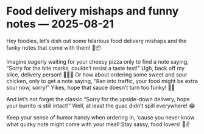 # Food delivery mishaps and funny notes — 2025-08-21

Hey foodies, let’s dish out some hilarious food delivery mishaps and the funky notes that come with them! 🍔📦

Imagine eagerly waiting for your cheesy pizza only to find a note saying, “Sorry for the bite marks, couldn’t resist a taste test!” Ugh, back off my slice, delivery person! 🍕🙅‍♀️ Or how about ordering some sweet and sour chicken, only to get a note saying, “Ran into traffic, your food might be extra sour now, sorry!” Yikes, hope that sauce doesn’t turn too funky! 🚗🥢

And let’s not forget the classic “Sorry for the upside-down delivery, hope your burrito is still intact!” Well, at least the guac didn’t spill everywhere! 😂

Keep your sense of humor handy when ordering in, ‘cause you never know what quirky note might come with your meal! Stay sassy, food lovers! 🍟✌️